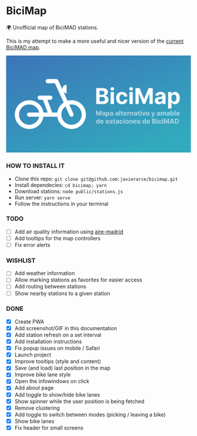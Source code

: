 # BiciMap

🌍 Unofficial map of BiciMAD stations. 

This is my attempt to make a more useful and nicer version of the [current BiciMAD map](https://u.bicimad.com/mapa).

![card](public/img/card.png)

### HOW TO INSTALL IT

- Clone this repo: `git clone git@github.com:javierarce/bicimap.git`
- Install dependecies: `cd bicimap; yarn`
- Download stations: `node public/stations.js`
- Run server: `yarn serve`
- Follow the instructions in your terminal

### TODO

- [ ] Add air quality information using [aire-madrid](https://github.com/javierarce/aire-madrid)
- [ ] Add tooltips for the map controllers
- [ ] Fix error alerts

### WISHLIST

- [ ] Add weather information
- [ ] Allow marking stations as favorites for easier access
- [ ] Add routing between stations
- [ ] Show nearby stations to a given station

### DONE

- [x] Create PWA
- [x] Add screenshot/GIF in this documentation
- [x] Add station refresh on a set interval
- [x] Add installation instructions
- [x] Fix popup issues on mobile / Safari
- [x] Launch project
- [x] Improve tooltips (style and content)
- [x] Save (and load) last position in the map
- [x] Improve bike lane style
- [x] Open the infowindows on click
- [x] Add about page
- [x] Add toggle to show/hide bike lanes
- [x] Show spinner while the user position is being fetched
- [x] Remove clustering
- [x] Add toggle to switch between modes (picking / leaving a bike)
- [x] Show bike lanes
- [x] Fix header for small screens
